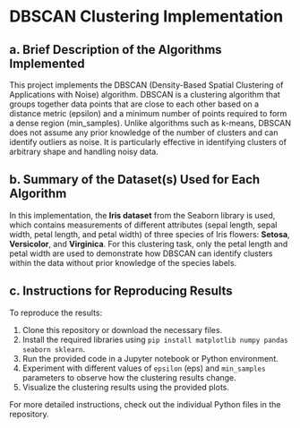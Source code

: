 
# DBSCAN Clustering Implementation

## a. Brief Description of the Algorithms Implemented

This project implements the DBSCAN (Density-Based Spatial Clustering of Applications with Noise) algorithm. DBSCAN is a clustering algorithm that groups together data points that are close to each other based on a distance metric (epsilon) and a minimum number of points required to form a dense region (min_samples). Unlike algorithms such as k-means, DBSCAN does not assume any prior knowledge of the number of clusters and can identify outliers as noise. It is particularly effective in identifying clusters of arbitrary shape and handling noisy data.

## b. Summary of the Dataset(s) Used for Each Algorithm

In this implementation, the **Iris dataset** from the Seaborn library is used, which contains measurements of different attributes (sepal length, sepal width, petal length, and petal width) of three species of Iris flowers: **Setosa**, **Versicolor**, and **Virginica**. For this clustering task, only the petal length and petal width are used to demonstrate how DBSCAN can identify clusters within the data without prior knowledge of the species labels.

## c. Instructions for Reproducing Results

To reproduce the results:

1. Clone this repository or download the necessary files.
2. Install the required libraries using `pip install matplotlib numpy pandas seaborn sklearn`.
3. Run the provided code in a Jupyter notebook or Python environment.
4. Experiment with different values of `epsilon` (eps) and `min_samples` parameters to observe how the clustering results change.
5. Visualize the clustering results using the provided plots.

For more detailed instructions, check out the individual Python files in the repository.
